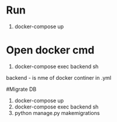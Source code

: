 # Run
1. docker-compose up

# Open docker cmd
1. docker-compose exec backend sh

backend - is nme of docker continer in .yml<br>

#Migrate DB
1. docker-compose up
2. docker-compose exec backend sh
3. python manage.py makemigrations